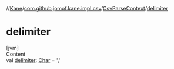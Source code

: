 //[Kane](../../index.md)/[com.github.jomof.kane.impl.csv](../index.md)/[CsvParseContext](index.md)/[delimiter](delimiter.md)



# delimiter  
[jvm]  
Content  
val [delimiter](delimiter.md): [Char](https://kotlinlang.org/api/latest/jvm/stdlib/kotlin/-char/index.html) = ','  



